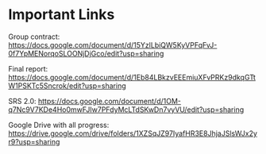 # Important Links

Group contract: https://docs.google.com/document/d/15YzlLbiQW5KyVPFqFvJ-0f7YpMENorqoSLOONjDjGco/edit?usp=sharing

Final report: https://docs.google.com/document/d/1Eb84LBkzvEEEmiuXFvPRKz9dkqGTtW1PSKTc5Sncrok/edit?usp=sharing

SRS 2.0: https://docs.google.com/document/d/1OM-q7Nc9V7KDe4Ho0mwFJIw7PFdyMcLTdSKwDn7vyVU/edit?usp=sharing

Google Drive with all progress: https://drive.google.com/drive/folders/1XZSqJZ97IyafHR3E8JhjaJSlsWJx2yr9?usp=sharing
